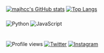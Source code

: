 <img src="https://camo.githubusercontent.com/82291b0fe831bfc6781e07fc5090cbd0a8b912bb8b8d4fec0696c881834f81ac/68747470733a2f2f70726f626f742e6d656469612f394575424971676170492e676966" width="800" height="2">




[![majhcc's GitHub stats](https://github-readme-stats.vercel.app/api?username=majhcc)](https://majhcc.xyz)
[![Top Langs](https://github-readme-stats.vercel.app/api/top-langs/?username=majhcc)](https://majhcc.xyz)

###

![Python](https://img.shields.io/badge/Python-14354C?style=for-the-badge&logo=python&logoColor=white)
![JavaScript](https://img.shields.io/badge/JavaScript-F7DF1E?style=for-the-badge&logo=javascript&logoColor=black)



<img src="https://camo.githubusercontent.com/82291b0fe831bfc6781e07fc5090cbd0a8b912bb8b8d4fec0696c881834f81ac/68747470733a2f2f70726f626f742e6d656469612f394575424971676170492e676966" 
width="800" height="2">

###

![Profile views](https://gpvc.arturio.dev/majhcc)
[![Twitter](https://img.shields.io/badge/Twitter-1DA1F2?style=for-the-badge&logo=twitter&logoColor=white)](https://twitter.com/majhcc)
[![Instagram](https://img.shields.io/badge/Instagram-E4405F?style=for-the-badge&logo=instagram&logoColor=white)](https://www.instagram.com/majhcc/)
